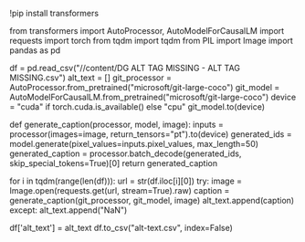 !pip install transformers

from transformers import AutoProcessor, AutoModelForCausalLM
import requests
import torch
from tqdm import tqdm
from PIL import Image
import pandas as pd

df = pd.read_csv("//content/DG ALT TAG MISSING - ALT TAG MISSING.csv")
alt_text = []
git_processor = AutoProcessor.from_pretrained("microsoft/git-large-coco")
git_model = AutoModelForCausalLM.from_pretrained("microsoft/git-large-coco")
device = "cuda" if torch.cuda.is_available() else "cpu"
git_model.to(device)

def generate_caption(processor, model, image):
    inputs = processor(images=image, return_tensors="pt").to(device)
    generated_ids = model.generate(pixel_values=inputs.pixel_values, max_length=50)
    generated_caption = processor.batch_decode(generated_ids, skip_special_tokens=True)[0]
    return generated_caption

for i in tqdm(range(len(df))):
    url = str(df.iloc[i][0])
    try:
        image = Image.open(requests.get(url, stream=True).raw)
        caption = generate_caption(git_processor, git_model, image)
        alt_text.append(caption)
    except:
        alt_text.append("NaN")

df['alt_text'] = alt_text
df.to_csv("alt-text.csv", index=False)



